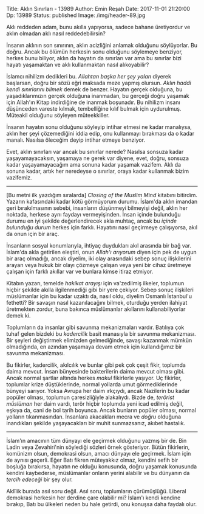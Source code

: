 Title: Aklın Sınırları - 13989
Author: Emin Reşah
Date:  2017-11-01 21:20:00
Dp: 13989
Status: published
Image: /img/header-89.jpg

Aklı reddeden adam, bunu akılla yapıyorsa, sadece bahane üretiyordur ve aklın
olmadan aklı nasıl reddedebilirsin?

İnsanın aklının son sınırının, aklın acizliğini anlamak olduğunu söylüyorlar. Bu
doğru. Ancak bu ölümün herkesin sonu olduğunu söylemeye benziyor, herkes bunu
biliyor, aklın da hayatın da sınırları var ama bu sınırlar bizi hayatı
yaşamaktan ve aklı kullanmaktan nasıl alıkoyabilir?

İslamcı nihilizm dedikleri bu. *Allahtan başka her şey yalan* diyerek başlarsan,
doğru bir sözü eğri maksada meze yapmış olursun. *Aklın haddi kendi sınırlarını
bilmek* demek de benzer. Hayatın gerçek olduğuna, bu yaşadıklarımızın gerçek
olduğuna inanmadan, bu gerçeği doğru yaşamak için Allah'ın Kitap indirdiğine de
inanmak boşunadır. Bu nihilizm insanı düşünceden vareste kılmak, tembelliğine
kılıf bulmak için uydurulmuş. Müteakil olduğunu söyleyen müteekkiller.

İnsanın hayatın sonu olduğunu söyleyip intihar etmesi ne kadar manalıysa, aklın
her şeyi çözemediğini iddia edip, onu kullanmayı bırakması da o kadar manalı.
Nasılsa öleceğim deyip intihar etmeye benziyor.

Evet, aklın sınırları var ancak bu sınırlar nerede? Nasılsa sonsuza kadar
yaşayamayacaksın, yaşamaya ne gerek var diyene, evet, doğru, sonsuza kadar
yaşayamayacağım ama sonuna kadar yaşamak vazifem. Aklı da sonuna kadar, artık
her neredeyse o sınırlar, oraya kadar kullanmak bizim vazifemiz.

-------

[Bu metni ilk yazdığım sıralarda] *Closing of the Muslim Mind* kitabını
bitirdim. Yazarın kafasındaki kadar kötü görmüyorum durumu. İslam'da aklın
imandan geri bırakılmasının sebebi, insanların düşünmeyi bilmeyişi değil, aklın
her noktada, herkese aynı faydayı vermeyişinden. İnsan içinde bulunduğu durumu
en iyi şekilde değerlendirecek akla muhtaç, ancak bu *içinde bulunduğu durum*
herkes için farklı. Hayatını nasıl geçirmeye çalışıyorsa, akıl da onun için bir
araç.

İnsanların sosyal konumlarıyla, ihtiyaç duydukları akıl arasında bir bağ var.
İslam'da akla getirilen eleştiri, onun *Allah'ı arıyorum* diyen için pek de
uygun bir araç olmadığı, ancak diyelim, iki olay arasındaki sebep sonuç
ilişkilerini arayan veya hukuk bir olayı çözmeye çalışan veya yeni bir cihaz
üretmeye çalışan için farklı akıllar var ve bunlara kimse itiraz etmiyor.

Kitabın yazarı, temelde *hakikat arayışı* için va'zedilmiş ilkeler, toplumun
hiçbir şekilde akılla ilgilenmediği gibi bir yere çekiyor. Sebep sonuç
ilişkileri müslümanlar için bu kadar uzaktı da, nasıl oldu, diyelim Osmanlı
İstanbul'u fethetti? Bir savaşın nasıl kazanılacağını bilmek, oturduğu yerden
ilahiyat üretmekten zordur, buna bakınca müslümanlar akıllarını
kullanabiliyorlar demek ki.

Toplumların da insanlar gibi savunma mekanizmaları vardır. Batılıya çok tuhaf
gelen bizdeki bu *kadercilik* basit manasıyla bir savunma mekanizması. Bir
şeyleri değiştirmek elimizden gelmediğinde, savaşı kazanmak mümkün olmadığında,
en azından yaşamaya devam etmek için kullandığımız bir savunma mekanizması.

Bu fikirler, kadercilik, akılcılık ve bunlar gibi pek çok çeşit fikir, toplumda
daima mevcut. İnsan bünyesinde bakterilerin daima mevcut olması gibi. Ancak
normal şartlar altında herkes *makul* fikirlerle yaşıyor. Uç fikirler, toplumlar
krize düştüklerinde, normal yollarda umut görmediklerinde bünyeyi sarıyor. Yoksa
Avrupa her daim ırkçıydı, ancak Nazilerin bu kadar popüler olması, toplumun
çaresizliğiyle alakalıydı. Bizde de, *terörist müslüman* her daim vardı, terör
hiçbir toplumda yeni icad edilmiş değil, eşkıya da, cani de bol tarih boyunca.
Ancak bunların popüler olması, normal yolların tıkanmasından. İnsanlara
akacakları mecra ve *doğru* olduğuna inandıkları şekilde yaşayacakları bir muhit
sunmazsanız, akıbet hastalık.

----------

İslam'ın amacının tüm dünyayı ele geçirmek olduğunu yazmış bir de. Bin Ladin
veya Zevahiri'nin söylediği sözleri örnek gösteriyor. Bütün fikirlerin, komünizm
olsun, demokrasi olsun, amacı dünyayı ele geçirmek. İslam için de aynısı
geçerli. Eğer Batı fikren müteyakkız olmaz, kendini sefih bir boşluğa bırakırsa,
hayatın ne olduğu konusunda, doğru yaşamak konusunda kendini kaybederse,
müslümanlar onların yerini alabilir ve bu dünyanın da *tercih edeceği* bir şey
olur.

Aklîlik burada asıl soru değil. Asıl soru, toplumların çürümüşlüğü. Liberal demokrasi herkesin her derdine çare olabilir mi? İslam'ı kendi kendine bırakıp, Batı bu ülkeleri neden bu hale getirdi, onu konuşsa daha faydalı olur.
    

    
    
